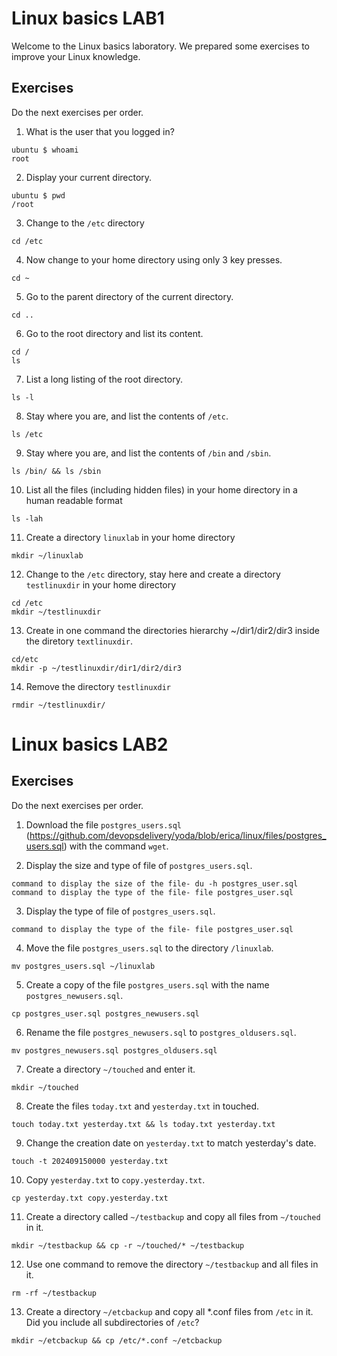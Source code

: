 # Linux basics LAB1

Welcome to the Linux basics laboratory. We prepared some exercises to improve your Linux knowledge.

## Exercises

Do the next exercises per order.

1. What is the user that you logged in?
```
ubuntu $ whoami
root
```
2. Display your current directory.
```
ubuntu $ pwd
/root
```

3. Change to the `/etc` directory
```
cd /etc
```
4. Now change to your home directory using only 3 key presses.
```
cd ~
```
5. Go to the parent directory of the current directory.
```
cd ..
```
6. Go to the root directory and list its content.
```
cd /
ls
```
7. List a long listing of the root directory.
```
ls -l
```
8. Stay where you are, and list the contents of `/etc`.
```
ls /etc
```
9. Stay where you are, and list the contents of `/bin` and `/sbin`.
```
ls /bin/ && ls /sbin
```
10. List all the files (including hidden files) in your home directory in a human readable format
```
ls -lah
```
11. Create a directory `linuxlab` in your home directory
```
mkdir ~/linuxlab
```
12. Change to the `/etc` directory, stay here and create a directory `testlinuxdir` in your home directory
```
cd /etc
mkdir ~/testlinuxdir
```

13. Create in one command the directories hierarchy ~/dir1/dir2/dir3 inside the diretory `textlinuxdir`. 
```
cd/etc
mkdir -p ~/testlinuxdir/dir1/dir2/dir3
```

14. Remove the directory `testlinuxdir`

```
rmdir ~/testlinuxdir/
```

# Linux basics LAB2

## Exercises

Do the next exercises per order.

1. Download the file `postgres_users.sql` (https://github.com/devopsdelivery/yoda/blob/erica/linux/files/postgres_users.sql) with the command `wget`.

2. Display the size and type of file of `postgres_users.sql`. 
```
command to display the size of the file- du -h postgres_user.sql
command to display the type of the file- file postgres_user.sql 
```

3. Display the type of file of `postgres_users.sql`.
```
command to display the type of the file- file postgres_user.sql 
```

4. Move the file `postgres_users.sql` to the directory `/linuxlab`. 
```
mv postgres_users.sql ~/linuxlab
``` 

5. Create a copy of the file `postgres_users.sql` with the name `postgres_newusers.sql`.

```
cp postgres_user.sql postgres_newusers.sql
``` 
6. Rename the file `postgres_newusers.sql` to `postgres_oldusers.sql`.

```
mv postgres_newusers.sql postgres_oldusers.sql
``` 

7. Create a directory `~/touched` and enter it.
```
mkdir ~/touched
``` 
8. Create the files `today.txt` and `yesterday.txt` in touched.

```
touch today.txt yesterday.txt && ls today.txt yesterday.txt
``` 

9. Change the creation date on `yesterday.txt` to match yesterday's date.
``` 
touch -t 202409150000 yesterday.txt 
``` 
10. Copy `yesterday.txt` to `copy.yesterday.txt`.

``` 
cp yesterday.txt copy.yesterday.txt
``` 
11. Create a directory called `~/testbackup` and copy all files from `~/touched` in it.

``` 
mkdir ~/testbackup && cp -r ~/touched/* ~/testbackup
``` 
12. Use one command to remove the directory `~/testbackup` and all files in it.

``` 
rm -rf ~/testbackup
``` 
13. Create a directory `~/etcbackup` and copy all *.conf files from `/etc` in it. Did you include all subdirectories of `/etc`?

``` 
mkdir ~/etcbackup && cp /etc/*.conf ~/etcbackup
``` 
